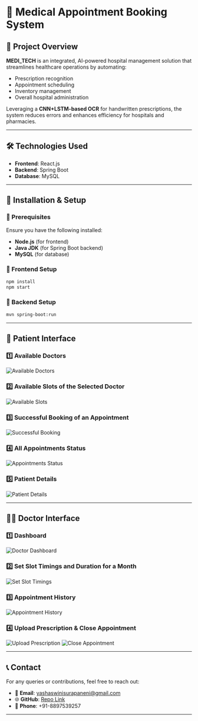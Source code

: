 # 🏥 Medical Appointment Booking System

## 📌 Project Overview
**MEDI_TECH** is an integrated, AI-powered hospital management solution that streamlines healthcare operations by automating:
- Prescription recognition
- Appointment scheduling
- Inventory management
- Overall hospital administration

Leveraging a **CNN+LSTM-based OCR** for handwritten prescriptions, the system reduces errors and enhances efficiency for hospitals and pharmacies.

---

## 🛠️ Technologies Used
- **Frontend**: React.js
- **Backend**: Spring Boot
- **Database**: MySQL

---

## 🚀 Installation & Setup

### 📌 Prerequisites
Ensure you have the following installed:
- **Node.js** (for frontend)
- **Java JDK** (for Spring Boot backend)
- **MySQL** (for database)

### 🔧 Frontend Setup
```sh
npm install
npm start
```

### 🔧 Backend Setup
```sh
mvn spring-boot:run
```

---

## 👤 Patient Interface

### 1️⃣ Available Doctors
![Available Doctors](https://github.com/user-attachments/assets/19868ced-983f-4acf-a3c4-83f1770011b5)

### 2️⃣ Available Slots of the Selected Doctor
![Available Slots](https://github.com/user-attachments/assets/a03090d0-fa33-454d-8be7-0e964a6b8e5b)

### 3️⃣ Successful Booking of an Appointment
![Successful Booking](https://github.com/user-attachments/assets/6aa3d9e5-7bcf-4035-bb07-d52c4a361f64)

### 4️⃣ All Appointments Status
![Appointments Status](https://github.com/user-attachments/assets/5701a1fa-610d-433d-a055-1fe08cc7e804)

### 5️⃣ Patient Details
![Patient Details](https://github.com/user-attachments/assets/817102a4-d954-4f4d-8c42-7f9a09318b8e)

---

## 👨‍⚕️ Doctor Interface

### 1️⃣ Dashboard
![Doctor Dashboard](https://github.com/user-attachments/assets/375c267d-e530-4f72-a35d-2f2e801b1b09)

### 2️⃣ Set Slot Timings and Duration for a Month
![Set Slot Timings](https://github.com/user-attachments/assets/3aab94a2-c135-454e-94a3-14a27b2eaf6c)

### 3️⃣ Appointment History
![Appointment History](https://github.com/user-attachments/assets/068ab36e-2dbe-462d-b2b4-5a20f03d058f)

### 4️⃣ Upload Prescription & Close Appointment
![Upload Prescription](https://github.com/user-attachments/assets/a478d85b-02b2-4bd7-b63d-2be84d09d655)
![Close Appointment](https://github.com/user-attachments/assets/b468ac47-1b8c-4dd5-a7fb-cb884af6e25d)

---

## 📞 Contact
For any queries or contributions, feel free to reach out:
- 📩 **Email**: yashaswinisurapaneni@gmail.com
- 🌐 **GitHub**: [Repo Link](https://github.com/yashaswini57/MEDI_TECH)
- 📱 **Phone**: +91-8897539257

---

